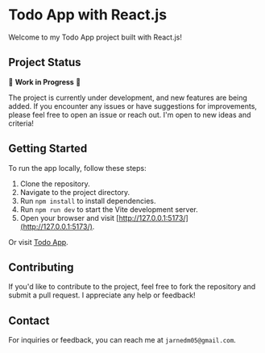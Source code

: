 # Todo App with React.js

Welcome to my Todo App project built with React.js!

## Project Status

🚧 **Work in Progress** 🚧

The project is currently under development, and new features are being added. If you encounter any issues or have suggestions for improvements, please feel free to open an issue or reach out. I'm open to new ideas and criteria!

## Getting Started

To run the app locally, follow these steps:

1. Clone the repository.
2. Navigate to the project directory.
3. Run `npm install` to install dependencies.
4. Run `npm run dev` to start the Vite development server.
5. Open your browser and visit [http://127.0.0.1:5173/](http://127.0.0.1:5173/).

Or visit [Todo App](https://todo-app-jarnedm.vercel.app/).

## Contributing

If you'd like to contribute to the project, feel free to fork the repository and submit a pull request. I appreciate any help or feedback!

## Contact

For inquiries or feedback, you can reach me at `jarnedm05@gmail.com`.
